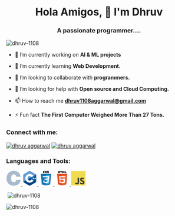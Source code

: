 <h1 align="center">Hola Amigos, 👋 I'm Dhruv</h1>
<h3 align="center">A passionate programmer....</h3>

<p align="left"> <img src="https://komarev.com/ghpvc/?username=dhruv-1108&label=Profile%20views&color=0e75b6&style=flat" alt="dhruv-1108" /> </p>

- 🔭 I’m currently working on **AI & ML projects**

- 🌱 I’m currently learning **Web Development.**

- 👯 I’m looking to collaborate with **programmers.**

- 🤝 I’m looking for help with **Open source and Cloud Computing.**

- 📫 How to reach me **dhruv1108aggarwal@gmail.com**

- ⚡ Fun fact **The First Computer Weighed More Than 27 Tons.**

<h3 align="left">Connect with me:</h3>
<p align="left">
<a href="https://linkedin.com/in/dhruv-aggarwal-440a901bb" target="blank"><img align="center" src="https://cdn.jsdelivr.net/npm/simple-icons@3.0.1/icons/linkedin.svg" alt="dhruv aggarwal" height="30" width="40" /></a>
<a href="https://fb.com/dhruv aggarwal" target="blank"><img align="center" src="https://cdn.jsdelivr.net/npm/simple-icons@3.0.1/icons/facebook.svg" alt="dhruv aggarwal" height="30" width="40" /></a>
</p>

<h3 align="left">Languages and Tools:</h3>
<p align="left"> <a href="https://www.cprogramming.com/" target="_blank"> <img src="https://raw.githubusercontent.com/devicons/devicon/master/icons/c/c-original.svg" alt="c" width="40" height="40"/> </a> <a href="https://www.w3schools.com/cpp/" target="_blank"> <img src="https://raw.githubusercontent.com/devicons/devicon/master/icons/cplusplus/cplusplus-original.svg" alt="cplusplus" width="40" height="40"/> </a> <a href="https://www.w3schools.com/css/" target="_blank"> <img src="https://raw.githubusercontent.com/devicons/devicon/master/icons/css3/css3-original-wordmark.svg" alt="css3" width="40" height="40"/> </a> <a href="https://www.w3.org/html/" target="_blank"> <img src="https://raw.githubusercontent.com/devicons/devicon/master/icons/html5/html5-original-wordmark.svg" alt="html5" width="40" height="40"/> </a> <a href="https://developer.mozilla.org/en-US/docs/Web/JavaScript" target="_blank"> <img src="https://raw.githubusercontent.com/devicons/devicon/master/icons/javascript/javascript-original.svg" alt="javascript" width="40" height="40"/> </a> </p>

<p>&nbsp;<img align="center" src="https://github-readme-stats.vercel.app/api?username=dhruv-1108&show_icons=true&locale=en" alt="dhruv-1108" /></p>

<p><img align="left" src="https://github-readme-stats.vercel.app/api/top-langs?username=dhruv-1108&show_icons=true&locale=en&layout=compact" alt="dhruv-1108" /></p>
